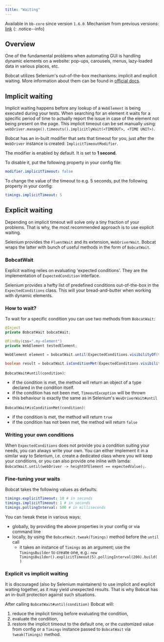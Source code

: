 ```yaml
---
title: "Waiting"
---
```


Available in `bb-core` since version `1.6.0`. Mechanism from previous versions: [link](https://github.com/Cognifide/bobcat/wiki/Explicit-Waits)
{: .notice--info}

## Overview
One of the fundamental problems when automating GUI is handling dynamic elements on a website: pop-ups, carousels, menus, lazy-loaded data in various places, etc.

Bobcat utilizes Selenium's out-of-the-box mechanisms: implicit and explicit waiting. More information about them can be found in [official docs](https://www.seleniumhq.org/docs/04_webdriver_advanced.jsp).  

## Implicit waiting

Implicit waiting happens before any lookup of a `WebElement` is being executed during your tests. When searching for an element it waits for a specific period of time to actually report the issue in case of the element not being present on the page.
This implicit timeout can be set manually using: `webDriver.manage().timeouts().implicitlyWait(<TIMEOUT>, <TIME UNIT>)`.

Bobcat has an in-built modifier that sets that timeout for you, just after the `WebDriver` instance is created: `ImplicitTimeoutModifier`.

The modifier is enabled by default. It is set to **1 second**.

To disable it, put the following property in your config file:
```yaml
modifier.implicitTimeout: false
```

To change the value of the timeout to e.g. 5 seconds, put the following property in your config:
```yaml
timings.implicitTimeout: 5
```

## Explicit waiting

Depending on implicit timeout will solve only a tiny fraction of your problems. That is why, the most recommended approach is to use explicit waiting.

Selenium provides the `FluentWait` and its extension, `WebDriverWait`. Bobcat wraps the latter with bunch of useful methods in the form of `BobcatWait`.

### BobcatWait

Explicit waiting relies on evaluating 'expected conditions'. They are the implementation of `ExpectedCondition` interface.

Selenium provides a hefty list of predefined conditions out-of-the-box in the `ExpectedConditions` class. This will your bread-and-butter when working with dynamic elements.

### How to wait?

To wait for a specific condition you can use two methods from `BobcatWait`:

```java
@Inject
private BobcatWait bobcatWait;

@FindBy(css=".my-element")
private WebElement testedElement;

WebElement element = bobcatWait.until(ExpectedConditions.visibilityOf(testedElement));

boolean result = bobcatWait.isConditionMet(ExpectedConditions.visibilityOf(testedElement));
```

`BobcatWait#until(condition)`:
* if the condition is met, the method will return an object of a type declared in the condition itself.
* if the condition has not been met, `TimeoutException` will be thrown
* this behaviour is exactly the same as in Selenium's `WevDriverWait#until`

`BobcatWait#isConditionMet(condition)`:
* if the condition is met, the method will return `true`
* if the condition has not been met, the method will return `false` 

### Writing your own conditions

When `ExpectedConditions` does not provide you a condition suiting your needs, you can always write your own. You can either implement it in a similar way to Selenium, i.e. create a dedicated class where you will keep your conditions, or you can also provide one inline with lamda:
`BobcatWait.until(webDriver -> heightOfElement == expectedValue);`.

### Fine-tuning your waits

Bobcat takes the following values as defaults:

```yaml
timings.explicitTimeout: 10 # in seconds
timings.implicitTimeout: 1 # in seconds
timings.pollingInterval: 500 # in milliseconds
```

You can tweak these in various ways:
* globally, by providing the above properties in your config or via command line
* locally, by using the `BobcatWait.tweak(Timings)` method before the `until` call
    * it takes an instance of `Timings` as an argument; use the `TimingsBuilder` to create one, e.g.: `new TimingsBuilder().explicitTimeout(5).pollingInterval(200).build()`

### Explicit vs implicit waiting

It is discouraged (also by Selenium maintainers) to use implicit and explicit waiting together, as it may yield unexpected results. That is why Bobcat has an in-built protection against such situations.

After calling `BobcatWait#until(condition)` Bobcat will:
1. reduce the implicit timing before evaluating the condition,
2. evaluate the condition,
3. restore the implicit timeout to the default one, or the customized value from config or a `Timings` instance passed to `BobcatWait` via `tweak(Timings)` method. 
